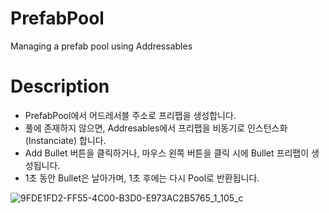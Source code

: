 # PrefabPool
Managing a prefab pool using Addressables

# Description

- PrefabPool에서 어드레서블 주소로 프리팹을 생성합니다.
- 풀에 존재하지 않으면, Addresables에서 프리팹을 비동기로 인스턴스화(Instanciate) 합니다.
- Add Bullet 버튼을 클릭하거나, 마우스 왼쪽 버튼을 클릭 시에 Bullet 프리팹이 생성됩니다.
- 1초 동안 Bullet은 날아가며, 1초 후에는 다시 Pool로 반환됩니다.

![9FDE1FD2-FF55-4C00-B3D0-E973AC2B5765_1_105_c](https://user-images.githubusercontent.com/11663118/227472433-ad819652-f545-4400-be3b-69258a1c08ca.jpeg)
